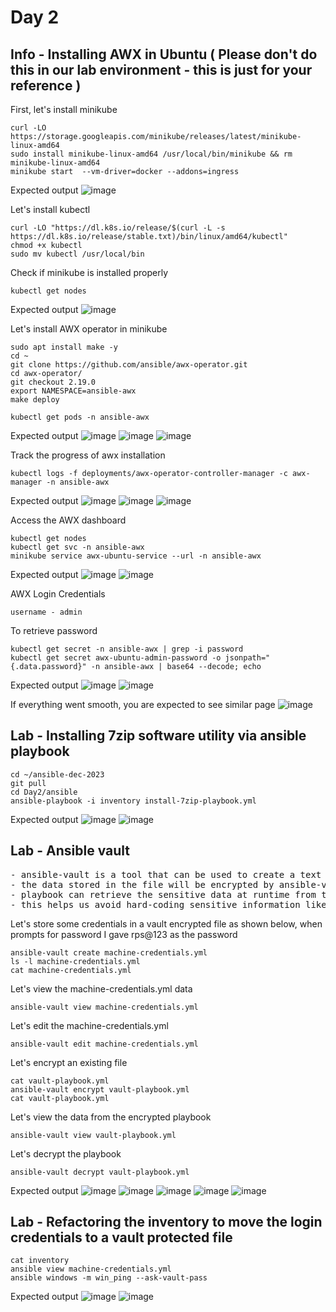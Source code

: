 # Day 2

## Info - Installing AWX in Ubuntu ( Please don't do this in our lab environment - this is just for your reference )

First, let's install minikube
```
curl -LO https://storage.googleapis.com/minikube/releases/latest/minikube-linux-amd64
sudo install minikube-linux-amd64 /usr/local/bin/minikube && rm minikube-linux-amd64
minikube start  --vm-driver=docker --addons=ingress
```

Expected output
![image](https://github.com/user-attachments/assets/5425231d-7e57-4e6c-a46d-e233e3268c31)

Let's install kubectl 
```
curl -LO "https://dl.k8s.io/release/$(curl -L -s https://dl.k8s.io/release/stable.txt)/bin/linux/amd64/kubectl"
chmod +x kubectl
sudo mv kubectl /usr/local/bin
```

Check if minikube is installed properly
```
kubectl get nodes
```

Expected output
![image](https://github.com/user-attachments/assets/054ee1ed-a260-40fa-911f-f16d0f669db3)

Let's install AWX operator in minikube
```
sudo apt install make -y
cd ~
git clone https://github.com/ansible/awx-operator.git
cd awx-operator/
git checkout 2.19.0
export NAMESPACE=ansible-awx
make deploy

kubectl get pods -n ansible-awx
```

Expected output
![image](https://github.com/user-attachments/assets/3166b632-5cd9-43b7-846f-fe34669743fc)
![image](https://github.com/user-attachments/assets/3ee52ff0-7042-4649-8c32-c1ea0794db75)
![image](https://github.com/user-attachments/assets/1d396402-d35b-409d-96a1-5acacd1a026a)

Track the progress of awx installation
```
kubectl logs -f deployments/awx-operator-controller-manager -c awx-manager -n ansible-awx
```

Expected output
![image](https://github.com/user-attachments/assets/97929864-4d17-490f-8531-0955ac569bef)
![image](https://github.com/user-attachments/assets/0a849d40-309e-4199-b33c-03a09e4b32cc)
![image](https://github.com/user-attachments/assets/5ee43576-026f-4878-b2e7-264aa3f7cf1b)

Access the AWX dashboard
```
kubectl get nodes
kubectl get svc -n ansible-awx
minikube service awx-ubuntu-service --url -n ansible-awx
```
Expected output
![image](https://github.com/user-attachments/assets/908f2b16-aaa5-44b3-99b6-a4de9b9b6dc8)
![image](https://github.com/user-attachments/assets/0f2d6c6b-9958-427e-93b7-d8909af6bc37)

AWX Login Credentials
```
username - admin
```

To retrieve password
```
kubectl get secret -n ansible-awx | grep -i password
kubectl get secret awx-ubuntu-admin-password -o jsonpath="{.data.password}" -n ansible-awx | base64 --decode; echo
```

Expected output
![image](https://github.com/user-attachments/assets/fda1a4ac-c16f-4890-b70b-73fac5a7680b)
![image](https://github.com/user-attachments/assets/133d98f7-c315-45e4-a2af-16b2f2800bbf)

If everything went smooth, you are expected to see similar page
![image](https://github.com/user-attachments/assets/353bcbaa-e837-4d84-b851-69da778ffc82)

## Lab - Installing 7zip software utility via ansible playbook
```
cd ~/ansible-dec-2023
git pull
cd Day2/ansible
ansible-playbook -i inventory install-7zip-playbook.yml
```

Expected output
![image](https://github.com/user-attachments/assets/583ff4b1-f224-40ff-ba1f-1db43651f4fc)
![image](https://github.com/user-attachments/assets/f9cff51d-ccda-4b56-8d0f-d2dfe09c0523)

## Lab - Ansible vault
<pre>
- ansible-vault is a tool that can be used to create a text file with sensitive data  
- the data stored in the file will be encrypted by ansible-vault tool with AES 256 bit algorithm
- playbook can retrieve the sensitive data at runtime from the vault protected file securely
- this helps us avoid hard-coding sensitive information like login credentials, certs, etc
</pre>

Let's store some credentials in a vault encrypted file as shown below, when prompts for password I gave rps@123 as the password
```
ansible-vault create machine-credentials.yml
ls -l machine-credentials.yml
cat machine-credentials.yml
```

Let's view the machine-credentials.yml data
```
ansible-vault view machine-credentials.yml
```

Let's edit the machine-credentials.yml
```
ansible-vault edit machine-credentials.yml
```

Let's encrypt an existing file
```
cat vault-playbook.yml
ansible-vault encrypt vault-playbook.yml
cat vault-playbook.yml
```

Let's view the data from the encrypted playbook
```
ansible-vault view vault-playbook.yml
```

Let's decrypt the playbook
```
ansible-vault decrypt vault-playbook.yml
```

Expected output
![image](https://github.com/user-attachments/assets/4c66bdbd-ef01-44db-97f4-f0cff98404f4)
![image](https://github.com/user-attachments/assets/e8c986d8-1c93-45fb-9aa6-c20e02aca9f7)
![image](https://github.com/user-attachments/assets/1065a6f5-0246-46c8-86a5-15bd5fa4ac3a)
![image](https://github.com/user-attachments/assets/ae6d8531-1790-4849-b522-ca3f255f9586)
![image](https://github.com/user-attachments/assets/f3df58b8-6662-4f54-9038-5d8cef6a4bb3)

## Lab - Refactoring the inventory to move the login credentials to a vault protected file
```
cat inventory
ansible view machine-credentials.yml
ansible windows -m win_ping --ask-vault-pass
```

Expected output
![image](https://github.com/user-attachments/assets/74bed6c8-db53-4535-bd3d-f8105c73b638)
![image](https://github.com/user-attachments/assets/ece6c634-c58b-4036-8dec-ddbfdf0bf00d)
